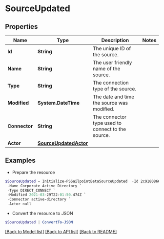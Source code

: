 # SourceUpdated
## Properties

Name | Type | Description | Notes
------------ | ------------- | ------------- | -------------
**Id** | **String** | The unique ID of the source. | 
**Name** | **String** | The user friendly name of the source. | 
**Type** | **String** | The connection type of the source. | 
**Modified** | **System.DateTime** | The date and time the source was modified. | 
**Connector** | **String** | The connector type used to connect to the source. | 
**Actor** | [**SourceUpdatedActor**](SourceUpdatedActor.md) |  | 

## Examples

- Prepare the resource
```powershell
$SourceUpdated = Initialize-PSSailpointBetaSourceUpdated  -Id 2c9180866166b5b0016167c32ef31a66 `
 -Name Corporate Active Directory `
 -Type DIRECT_CONNECT `
 -Modified 2021-03-29T22:01:50.474Z `
 -Connector active-directory `
 -Actor null
```

- Convert the resource to JSON
```powershell
$SourceUpdated | ConvertTo-JSON
```

[[Back to Model list]](../README.md#documentation-for-models) [[Back to API list]](../README.md#documentation-for-api-endpoints) [[Back to README]](../README.md)

